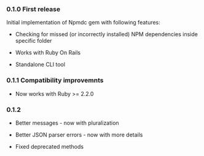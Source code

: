 ### 0.1.0 First release

Initial implementation of Npmdc gem with following features:

* Checking for missed (or incorrectly installed) NPM dependencies inside specific folder

* Works with Ruby On Rails

* Standalone CLI tool


### 0.1.1 Compatibility improvemnts

* Now works with Ruby >= 2.2.0


### 0.1.2

* Better messages - now with pluralization

* Better JSON parser errors - now with more details

* Fixed deprecated methods
